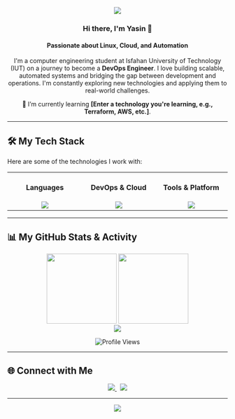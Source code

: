 <p align="center">
  <img src="https://capsule-render.vercel.app/api?type=rounded&color=gradient&height=250&section=header&text=Yasin%20Saberi&fontSize=70&animation=fadeIn&fontAlignY=38&desc=Computer%20Engineering%20Student%20at%20IUT&descAlignY=55&descAlign=62"/>
</p>

<div align="center">

### Hi there, I'm Yasin 👋

#### Passionate about Linux, Cloud, and Automation

I'm a computer engineering student at Isfahan University of Technology (IUT) on a journey to become a **DevOps Engineer**. I love building scalable, automated systems and bridging the gap between development and operations. I'm constantly exploring new technologies and applying them to real-world challenges.

🌱 I’m currently learning **[Enter a technology you're learning, e.g., Terraform, AWS, etc.]**.

</div>

---

## 🛠️ My Tech Stack

Here are some of the technologies I work with:

<table width="100%">
  <tr>
    <td align="center" width="180">
      <h4>Languages</h4>
      <a href="https://skillicons.dev">
        <img src="https://skillicons.dev/icons?i=python,cpp,bash" />
      </a>
    </td>
    <td align="center" width="180">
      <h4>DevOps & Cloud</h4>
      <a href="https://skillicons.dev">
        <img src="https://skillicons.dev/icons?i=linux,docker,kubernetes,ansible,terraform" />
      </a>
    </td>
    <td align="center" width="180">
      <h4>Tools & Platform</h4>
      <a href="https://skillicons.dev">
        <img src="https://skillicons.dev/icons?i=git,github,githubactions,vim" />
      </a>
    </td>
  </tr>
</table>

---

## 📊 My GitHub Stats & Activity

<p align="center">
  <img src="https://github-readme-stats.vercel.app/api?username=YasinSaberi&show_icons=true&theme=tokyonight" height="160"/>
  <img src="https://github-readme-stats.vercel.app/api/top-langs/?username=YasinSaberi&layout=compact&theme=tokyonight" height="160"/>
  <br>
  <img src="https://github-readme-streak-stats.herokuapp.com/?user=YasinSaberi&theme=tokyonight" />
</p>

<p align="center">
  <img src="https://komarev.com/ghpvc/?username=YasinSaberi&style=flat-square&color=blueviolet" alt="Profile Views"/>
</p>

---

## 🌐 Connect with Me

<p align="center">
  <a href="https://www.linkedin.com/in/yasin-saberi-1016a730a">
    <img src="https://img.shields.io/badge/LinkedIn-0A66C2?style=for-the-badge&logo=linkedin&logoColor=white"/>
  </a>
  &nbsp;
  <a href="https://t.me/Yas_Saberi">
    <img src="https://img.shields.io/badge/Telegram-26A5E4?style=for-the-badge&logo=telegram&logoColor=white"/>
  </a>
</p>

---

<p align="center">
  <img src="https://capsule-render.vercel.app/api?type=waving&color=gradient&height=120&section=footer"/>
</p>
